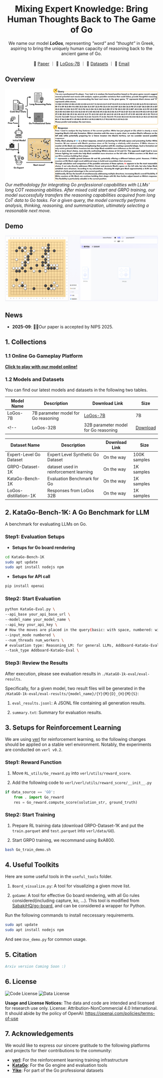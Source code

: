 <div align="center">
<h1> Mixing Expert Knowledge: Bring Human Thoughts Back to The Game of Go
 </h1>
</div>


<!-- <p align="center">
Repo for <em>Mixing Expert Knowledge: Bring Human Thoughts Back to The Game of Go</em>  
</p> -->

<p align="center">
We name our model <em><strong>LoGos</strong>,</em>  representing <em>"word"</em>  and
<em>"thought"</em> in Greek, aspiring to bring the uniquely human capacity of reasoning back to the ancient game of Go.
</p>

<p align="center">
📃 <a href="https://neurips.cc/virtual/2025/poster/117166" target="_blank">Paper</a> ｜ 🤗 <a href="https://huggingface.co/YichuanMa/LoGos-7B" target="_blank">LoGos-7B</a> ｜ 🤗 <a href="" target="_blank">Datasets</a> ｜ 📧 <a href="mailto:mayichuan@pjlab.org.cn">Email</a>
</p>

## Overview
![LoGos Pipelin](images/Go-Pipeline.png)
*Our methodology for integrating Go professional capabilities with LLMs' long COT reasoning abilities. After mixed cold start and GRPO training, our model successfully transfers the reasoning capabilities acquired from long CoT data to Go tasks. For a given query, the model correctly performs analysis, thinking, reasoning, and summarization, ultimately selecting a reasonable next move.*

## Demo
![LoGos Demo](images/LoGos.gif)

## News
- **2025-09**: 🎉🎉Our paper is accepted by NIPS 2025.

## **1. Collections**

### 1.1 Online Go Gameplay Platform

**[Click to play with our model online!](https://chat.intern-ai.org.cn/)**

### 1.2 Models and Datasets

You can find our latest models and datasets in the following two tables.

| Model Name | Description | Download Link | Size |
|------------|-------------|---------------|------|
| LoGos-7B | 7B parameter model for Go reasoning | [LoGos-7B](https://huggingface.co/YichuanMa/LoGos-7B) | 7B |
<!-- | LoGos-32B | 32B parameter model for Go reasoning | [Download](link) | 13B | -->


| Dataset Name | Description | Download Link | Size |
|--------------|-------------|---------------|------|
| Expert-Level Go Dataset | Expert Level Synthetic Go Dataset | On the way | 100K samples |
| GRPO-Dataset-1K | dataset used in reinforcement learning | On the way | 1K samples |
| KataGo-Bench-1K | Evaluation Benchmark for Go | On the way | 1K samples |
| LoGos-distillation-1K | Responses from LoGos 32B | On the way | 1K samples |

## **2. KataGo-Bench-1K: A Go Benchmark for LLM**

A benchmark for evaluating LLMs on Go.

### Step1: Evaluation Setups

- **Setups for Go board rendering**

```bash
cd KataGo-Bench-1K
sudo apt update
sudo apt install nodejs npm
```

- **Setups for API call**

```bash
pip install openai
```

### Step2: Start Evaluation

```bash
python KataGo-Eval.py \
--api_base your_api_base_url \
--model_name your_model_name \
--api_key your_api_key \
# How the moves are placed in the query(basic: with space, numbered: with numerical order)
--input_mode numbered \
--num_threads num_workers \
# evaluation type: Reasoning_LM: for general LLMs, Addboard-KataGo-Eval: for LoGos series models
--task_type Addboard-KataGo-Eval \

```

### Step3: Review the Results
After execution, please see evaluation results in `./KataGO-1k-eval/eval-results`.

Specifically, for a given model, two result files will be generated in the `/KataGO-1k-eval/eval-results/{model_name}/{Y}{M}{D}_{H}{M}{S}`: 

1. `eval_results.jsonl`: A JSONL file containing all generation results.

2. `summary.txt`: Summary for evaluation results.

## **3. Setups for Reinforcement Learning** 

We are using [verl](https://github.com/volcengine/verl) for reinforcement learning, so the following changes should be applied on a stable verl environment. Notably, the experiments are conducted on `verl v0.2`.

### Step1: Reward Function

1. Move `RL_utils/Go_reward.py` into `verl/utils/reward_score`.

2. Add the following code to `verl/verl/utils/reward_score/__init__.py`

```python
if data_source == 'GO':
    from . import Go_reward
    res = Go_reward.compute_score(solution_str, ground_truth)
```

### Step2: Start Training

1. Prepare RL training data (download GRPO-Dataset-1K and put the `train.parquet` and `test.parquet` into `verl/data/GO`).

2. Start GRPO training, we recommand using 8xA800. 

```bash
bash Go_train_demo.sh
```

## **4. Useful Toolkits**
Here are some useful tools in the `useful_tools` folder.

1. `Board_visualize.py`:  A tool for visualizing a given move list.

2. `goGame`: A tool for effective Go board rendering, with all Go rules considered(including capture, ko, ...). This tool is modified from [SabakiHQ/go-board](https://github.com/SabakiHQ/go-board), and can be considered a wrapper for Python.

Run the following commands to install neccessary requirements.
```bash
sudo apt update
sudo apt install nodejs npm
```
 
And see `Use_demo.py` for common usage.

## **5. Citation**

```bibtex
Arxiv version Coming Soon :)
```

## **6. License**

![Code License](https://img.shields.io/badge/Code%20License-Apache%202.0-green)
![Data License](https://img.shields.io/badge/Data%20License-CC%20By%20NC%204.0-orange)

**Usage and License Notices:**
The data and code are intended and licensed for research use only. License: Attribution-NonCommercial 4.0 International. It should abide by the policy of OpenAI: https://openai.com/policies/terms-of-use

## **7. Acknowledgements**

We would like to express our sincere gratitude to the following platforms and projects for their contributions to the community:

- **[verl](https://github.com/volcengine/verl)**: For the reinforcement learning training infrastructure
- **[KataGo](https://github.com/lightvector/KataGo)**: For the Go engine and evaluation tools
- **[Yike](https://home.yikeweiqi.com/#/game)**: For part of the Go professional datasets

